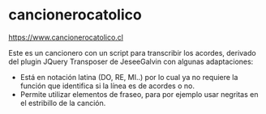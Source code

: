 # cancionerocatolico

https://www.cancionerocatolico.cl

Este es un cancionero con un script para transcribir los acordes, derivado del plugin JQuery Transposer de JeseeGalvin con algunas adaptaciones:

- Está en notación latina (DO, RE, MI..) por lo cual ya no requiere la función que identifica si la línea es de acordes o no.
- Permite utilizar elementos de fraseo, para por ejemplo usar negritas en el estribillo de la canción. 

